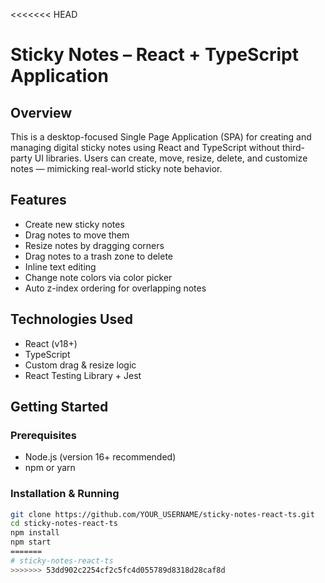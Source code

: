 <<<<<<< HEAD
# Sticky Notes – React + TypeScript Application

## Overview
This is a desktop-focused Single Page Application (SPA) for creating and managing digital sticky notes using React and TypeScript without third-party UI libraries. Users can create, move, resize, delete, and customize notes — mimicking real-world sticky note behavior.

## Features
- Create new sticky notes
- Drag notes to move them
- Resize notes by dragging corners
- Drag notes to a trash zone to delete
- Inline text editing
- Change note colors via color picker
- Auto z-index ordering for overlapping notes

## Technologies Used
- React (v18+)
- TypeScript
- Custom drag & resize logic
- React Testing Library + Jest

## Getting Started

### Prerequisites
- Node.js (version 16+ recommended)
- npm or yarn

### Installation & Running

```bash
git clone https://github.com/YOUR_USERNAME/sticky-notes-react-ts.git
cd sticky-notes-react-ts
npm install
npm start
=======
# sticky-notes-react-ts
>>>>>>> 53dd902c2254cf2c5fc4d055789d8318d28caf8d
